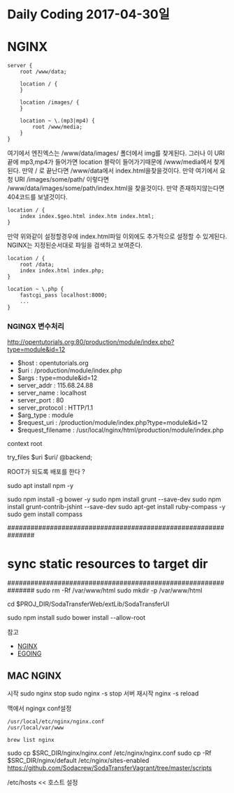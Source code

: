 # Daily Coding 2017-04-30일

# NGINX
```
server {
    root /www/data;

    location / {
    }

    location /images/ {
    }

    location ~ \.(mp3|mp4) {
        root /www/media;
    }
}
```
여기에서 엔진엑스는 /www/data/images/ 폴더에서 img를 찾게된다. 그러나 이 URI끝에 mp3,mp4가 들어가면 location 블락이 들어가기때문에 /www/media에서 찾게된다. 만약 / 로 끝난다면 /www/data에서 index.html을찾을것이다. 만약 여기에서 요청 URI /images/some/path/ 이렇다면 /www/data/images/some/path/index.html을 찾을것이다. 만약 존재하지않는다면 404코드를 보낼것이다.

```
location / {
    index index.$geo.html index.htm index.html;
}
```
만약 위와같이 설정할경우에 index.html파일 이외에도 추가적으로 설정할 수 있게된다. NGINX는 지정된순서대로 파일을 검색하고 보여준다.

```
location / {
    root /data;
    index index.html index.php;
}

location ~ \.php {
    fastcgi_pass localhost:8000;
    ...
}
```
### NGINGX 변수처리

http://opentutorials.org:80/production/module/index.php?type=module&id=12

* $host : opentutorials.org
* $uri : /production/module/index.php
* $args : type=module&id=12
* server_addr : 115.68.24.88
* server_name : localhost
* server_port : 80
* server_protocol : HTTP/1.1
* $arg_type : module
* $request_uri : /production/module/index.php?type=module&id=12
* $request_filename : /usr/local/nginx/html/production/module/index.php


context root

 try_files $uri $uri/ @backend;

 ROOT가 되도록 배포를 한다 ?




 sudo apt install npm -y

 sudo npm install -g bower -y
 sudo npm install grunt --save-dev
 sudo npm install grunt-contrib-jshint --save-dev
 sudo apt-get install ruby-compass -y
 sudo gem install compass

 ###############################################################
 # sync static resources to target dir
 ###############################################################
 sudo rm -Rf /var/www/html
 sudo mkdir -p /var/www/html

 cd $PROJ_DIR/SodaTransferWeb/extLib/SodaTransferUI




 sudo npm install
 sudo bower install --allow-root



참고
* [NGINX](https://www.nginx.com/resources/admin-guide/serving-static-content/)
* [EGOING](https://opentutorials.org/module/384/4508)

## MAC NGINX
시작 sudo nginx
stop sudo nginx -s stop
서버 재시작 nginx -s reload

맥에서 ngingx conf설정

```
/usr/local/etc/nginx/nginx.conf
/usr/local/var/www
```
```
brew list nginx
```

sudo cp $SRC_DIR/nginx/nginx.conf /etc/nginx/nginx.conf
sudo cp -Rf $SRC_DIR/nginx/default /etc/nginx/sites-enabled
https://github.com/Sodacrew/SodaTransferVagrant/tree/master/scripts

/etc/hosts << 호스트 설정
